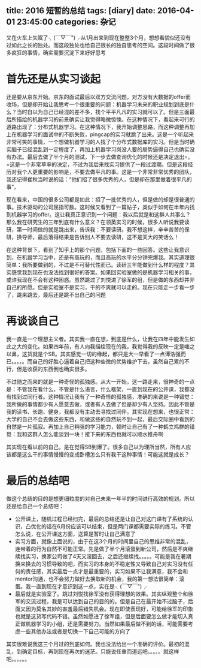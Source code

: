 title: 2016 短暂的总结
tags: [diary]
date: 2016-04-01 23:45:00
categories: 杂记
---
 又在火车上失眠了╮(￣▽￣")╭从1月出来到现在整整3个月，想想看貌似还没有过如此之长的独处。而这段独处也给自己很长的独自思考的空间。这段时间做了很多疯狂的事情，确实需要沉淀下来好好思考
<!--more-->
# 首先还是从实习谈起
还是要从京东开始。京东的面试最后以双方交流问题，对方没有大数据的offer而收场，但是却开始让我思考一个很重要的问题：机器学习未来的职业规划到底是什么？当时自以为自己已经混的差不多，找个平平凡凡的实习就可以了。但是三面最后所描绘的机器学习的前景确实让我觉得略微惊悚。在这种情况下，看起来可行的道路出现了：分布式机器学习。在这种情况下，我开始调整思路，而这种调整再加上在机器学习的面试中的不断失败，pingcap的实习就跳了出来。这是一个听起来非常可笑的事情，一个想做机器学习的人找了个分布式数据库的实习。但是当时确实脑子已经混乱到一定程度了，再加上机器学习岗没人要的局势逼得自己也确实没有办法。最后去做了半个月的测试，下一步去做查询优化的时候还是决定退出=。=这是一个非常草率的决定，不过为我后来找实习提供了一段过渡期。但是这段经历对我个人更重要的影响是，不要去做平凡的事。这是一个非常非常优秀的团队，我还记得崔秋当时说的话：“他们招了很多优秀的人，但是却在那里做着很平凡的事”。

现在看来，中国的很多公司都是如此：招了一批优秀的人，但是做的却是很普通的事。技术驱动的公司屈指可数。这时候又看到了一篇帖子，类似于如何在半年内找到机器学习的offer。这让我真正意识到一个问题：我以后就是和这群人共事么？那么我在研究生的三年到底有什么意义？在领英实习的时候，很多人听说我要读研，第一时间做的就是跳出来，告诉我：不要读研。我不想这样，辛辛苦苦的保研，换导师，最后落得结果是告诉别人不要去读研，这不是天大的笑话么！

在这种背景下，看到了知乎上的那个问题，包括下面的一些回答。这些让我意识到，在机器学习当中，还是有高玩的，而且高玩的水平分分钟完爆我。其实道理很简单：我所要做到的，不过是不可替代性而已。读研三年能做到什么样的程度？其实感觉我到现在也没法找到很好的答案。如果回实验室做的是机器学习相关的事，或许我现在不会有这种困惑。虽然跳过了刘悦进了徐军的组，但是做的东西却并非自己的所愿。但是实验室不是实习，干的不爽就可以走的。现在只能走一步看一步了，跳来跳去，最后还是跳不出自己的问题

# 再谈谈自己
我一直是一个理想主义者。其实我一直在想，到底是什么，让我在四年中能发生如此之大的变化。如果四年前，有人向我描绘现在的我，我觉得我的反映一定是嗤之以鼻，这货就是个SB。其实感觉一切的缘起，都只是大一早看了一点谭浩强而已。。。。。而自己的好胜心逼着自己把这种些微的优势维护下去，虽然自己累的不行，但是收获的东西倒也确实很多。

不过随之而来的就是一种奇怪的孤独感。从大一开始，这一路走来，很神奇的一点是：不管我在看什么，不管是什么语言，什么框架，一直到现在的公开课，我都没有找到过同行者。这种情况让我有了一种奇怪的孤独感，准确的来说是一种错觉：我所做的事情都少有人愿意去做，或者有人去做了但是却少有人坚持。因此不管是我的读书、长跑、健身，我都没有主动去寻找过同伴。其实现在想来，也很正常：大学的自己不会去做这些东西，和做这些的自然玩不到一起，最后交际圈中看到的自然是一片孤寂。再加上自己稍强的学习能力，顿时让自己有了一种鹤立鸡群的错觉：我和这群人怎么能谈到一块！接下来的东西也就可以顺水推舟啊

其实现在看以前的自己，是在觉得SB到爆了。很多自己以为理所当然，所有人应该都是这么干的事情慢慢的变成卧槽怎么只有我干这种事情！可能这就是成长？

# 最后的总结吧
做这个总结的目的是想更细粒度的对自己未来一年半的时间进行高效的规划。所以还是给自己一个总结吧：
- 公开课上，随机过程已经扫完，最后的总结还是让自己对这门课有了系统的认识，凸优化的话在6月份应该可以结束，但是两门课都需要实际的练习。不管怎么说，在公开课这方面，送算是暂时让自己满意了
- 实习方面，就像上面说的，由于在这3个月的时间里自己的思维非常的混乱，连带着的行为自然不可能正常。先是做了半个月滚蛋到新公司，然后是不爽继续找实习，换家公司做了4天又滚回去，之后还继续找。。。。。可能是我在暑期换来换去的习惯导致的吧，而实习的本身的不稳定性又导致自己对实习没有任何的责任感，其实最后一点才是最重要的，实习如果不让我满意，我不会和mentor沟通，也不会努力做好去换取新的机会，我的第一想法很简单：滚蛋。我一直到现在才意识到这一点，实在是╮(￣▽￣")╭
- 最后就是实验室了。跳过刘悦找徐军没有获得理想的效果。其实纵观整个和徐军的交流过程，我是可以达到自己的目的的。但是自己在最开始不过脑子，后面又因为莫名其妙的害羞最后错失机会。现在即使表现好，可能给徐军的印象也就是这货写代码不错。虽然如愿进了徐军组，但是后面要怎么做才能切入真正做机器学习的小组，还是需要努力。当然如果最后做不到的话，可能需要考虑一些其他办法或者是切换一下自己可能的方向了

其实很难说我这三个月过的到底如何。我也没法给出一个准确的评价。最初的混乱，到确定目标，再到现在再次的迷茫。只能说任重而道远吧。。。。。就这样吧。。。。。。
